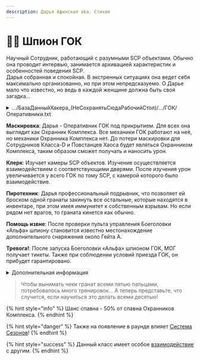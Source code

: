 ```yaml
---
description: Дарья Афинская aka. Стихия
---
```


# 👩💼 Шпион ГОК

Научный Сотрудник, работающий с разумными SCP объектами. Обычно она проводит интервью, занимается архивацией характеристик и особенностей поведения SCP.\
Дарья собранная и спокойная. В экстренных ситуациях она ведет себя максимально организованно, но при этом непредсказуемо. О Дарье мало что известно, но ведь в каждой женщине должна быть своя загадка…

<details>

<summary>…/БазаДанныйХакера_(НеСохранятьСюдаРабочийСтол)/…/ГОК/Оперативники.txt</summary>

Позывной - Стихия\
Имя - Неизвестно\
Статус - Неизвестно\
Профессиональный Оперативник ГОК, о котором мало что известно. Она идеально следует цели своего командования, однако делает всё по своему и в одиночку, чаще всего наперекор изначального наставления. На данный момент её местоположение и цель деятельности неизвестна. Тем не менее разведка этих данных также не в приоритете, так как Стихия работает против Фонда или Корпорации Логос.

</details>

**Маскировка**: Дарья - Оперативник ГОК под прикрытием. Для всех она выглядит как Охранник Комплекса. Все механики ГОК работают на неё, но механики Охранника Комплекса нет. До потери маскировки для Сотрудников Класса-D и Повстанцев Хаоса будет являться Охранником Комплекса, таким образом сможет получать и наносить урон.

**Клерк**: Изучает камеры SCP объектов. Изучение осуществляется взаимодействием с соответствующими дверями. После изучения урон увеличивается у всего ГОК по тому SCP, с камерой которого было взаимодействие.

**Пиротехник**: Дарья профессиональный подрывник, что позволяет ей броском одной гранаты закинуть все остальные, которые находятся в инвентаре, при этом имея иммунитет к собственным взрывам. Но если рядом нет врагов, то граната кинется как обычно.

**Помощь извне**: После проверки пульта управления Боеголовки «Альфа» шпиону становится известно местонахождение дополнительного снаряжения около Гейта A.

**Тревога!**: После запуска Боеголовки «Альфа» шпионом ГОК, МОГ получает тикеты. Также при соблюдении условий приезда ГОК, он прибудет гарантировано.

<details>

<summary>Дополнительная информация</summary>

* **Класс**: Охранник Комплекса (ГОК)
* **Оружие**: FSP-9
* **Уровень доступа**: Карта Охранника Комплекса
* **Броня**: Легкая броня
* **Особое снаряжение**: Граната

</details>

> Чтобы вынимать чеки гранат всеми пятью пальцами, потребовалось много тренировок… А теперь представьте, что случится, если научиться это делать всеми десятью!

{% hint style="info" %}
Шанс спавна - 50% от спавна Охранников Комплекса.
{% endhint %}

{% hint style="danger" %}
Также на появление в раунде влияет [Система Сезонов](../../server-systems/seasons-system/)!
{% endhint %}

{% hint style="success" %}
Данный класс имеет особое [взаимодействие](../interconnection-of-classes.md) с другим.
{% endhint %}
